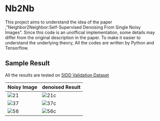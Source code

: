 # Nb2Nb
This project aims to understand the idea of the paper ,"Neighbor2Neighbor:Self-Supervised Denoising From Single Noisy Images". Since this code is an unofficial implementation, some details may differ from the original description in the paper. To make it easier to understand the underlying theory, All the codes are written by Python and Tensorflow.


## Sample Result
All the results are tested on [SIDD Validation Dataset](https://www.eecs.yorku.ca/~kamel/sidd/benchmark.php)

Noisy Image|denoised Result
----|-----
![21](https://github.com/DavidQiuChao/Nb2Nb/blob/main/figs/0021_noisy.jpg)|![21c](https://github.com/DavidQiuChao/Nb2Nb/blob/main/figs/0021_clean.jpg)
![37](https://github.com/DavidQiuChao/Nb2Nb/blob/main/figs/0037_noisy.jpg)|![37c](https://github.com/DavidQiuChao/Nb2Nb/blob/main/figs/0037_clean.jpg)
![56](https://github.com/DavidQiuChao/Nb2Nb/blob/main/figs/0056_noisy.jpg)|![56c](https://github.com/DavidQiuChao/Nb2Nb/blob/main/figs/0056_clean.jpg)
